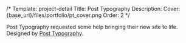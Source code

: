 /*
Template: project-detail
Title: Post Typography
Description:
Cover: {base_url}/files/portfolio/pt_cover.png
Order: 2
*/

Post Typography requested some help bringing their new site to life. Designed by <a href="http://www.posttypography.com/" target="_blank">Post Typography</a>.